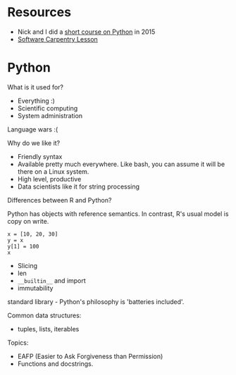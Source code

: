 # Resources

- Nick and I did a [short course on Python](https://github.com/nick-ulle/2015-python) in 2015
- [Software Carpentry Lesson](https://swcarpentry.github.io/python-novice-inflammation/)


# Python

What is it used for?

- Everything :)
- Scientific computing
- System administration

Language wars :(

Why do we like it?

- Friendly syntax
- Available pretty much everywhere.
  Like bash, you can assume it will be there on a Linux system.
- High level, productive
- Data scientists like it for string processing 

Differences between R and Python?




Python has objects with reference semantics.
In contrast, R's usual model is copy on write.

```{python}
x = [10, 20, 30]
y = x
y[1] = 100
x
```


- Slicing
- len
- `__builtin__` and import
- immutability

standard library - Python's philosophy is 'batteries included'.

Common data structures:
- tuples, lists, iterables


Topics:

- EAFP (Easier to Ask Forgiveness than Permission)
- Functions and docstrings.
